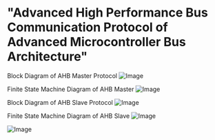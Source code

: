 # "Advanced High Performance Bus Communication Protocol of Advanced Microcontroller Bus Architecture"

Block Diagram of AHB Master Protocol
![Image](https://github.com/user-attachments/assets/f9e4daf5-f0c0-49ff-87f9-82d298f89664)

Finite State Machine Diagram of AHB Master
![Image](https://github.com/user-attachments/assets/0b5bd523-00b1-48cd-9808-bc8341a70d79)

Block Diagram of AHB Slave Protocol
![Image](https://github.com/user-attachments/assets/ab7e66fc-9cb2-4a44-8f60-9fa805402876)

Finite State Machine Diagram of AHB Slave
![Image](https://github.com/user-attachments/assets/c3a43559-1f9a-4719-b39c-da010ae7024e)


![Image](https://github.com/user-attachments/assets/681043ca-03a9-45dc-8dbc-305c819d3ea8)
